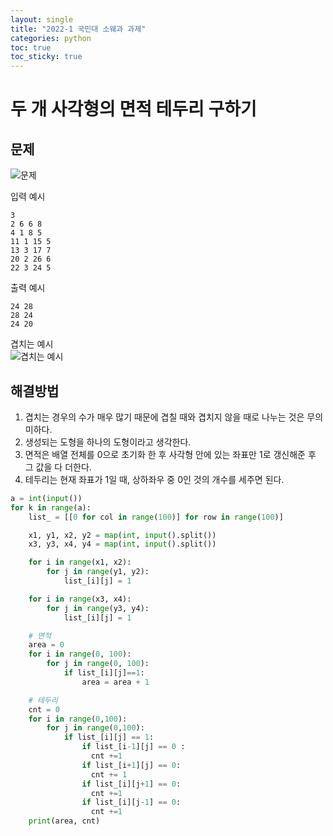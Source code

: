 ```yaml
---
layout: single
title: "2022-1 국민대 소웨과 과제"
categories: python
toc: true
toc_sticky: true
---
```


# 두 개 사각형의 면적 테두리 구하기

## 문제

![문제](https://user-images.githubusercontent.com/63334368/168249851-84a6db06-419b-415f-82b9-4717c15cf6ec.png)

입력 예시

    3
    2 6 6 8
    4 1 8 5
    11 1 15 5
    13 3 17 7
    20 2 26 6
    22 3 24 5

출력 예시

    24 28
    28 24
    24 20

겹치는 예시  
![겹치는 예시](https://user-images.githubusercontent.com/63334368/168249865-9555fb9d-57cf-449c-9f91-87a2fafcb8b3.png)

## 해결방법

1. 겹치는 경우의 수가 매우 많기 때문에 겹칠 때와 겹치지 않을 때로 나누는 것은 무의미하다.
2. 생성되는 도형을 하나의 도형이라고 생각한다.
3. 면적은 배열 전체를 0으로 초기화 한 후 사각형 안에 있는 좌표만 1로 갱신해준 후 그 값을 다 더한다.
4. 테두리는 현재 좌표가 1일 때, 상하좌우 중 0인 것의 개수를 세주면 된다.

```python
a = int(input())
for k in range(a):
    list_ = [[0 for col in range(100)] for row in range(100)]

    x1, y1, x2, y2 = map(int, input().split())
    x3, y3, x4, y4 = map(int, input().split())

    for i in range(x1, x2):
        for j in range(y1, y2):
            list_[i][j] = 1

    for i in range(x3, x4):
        for j in range(y3, y4):
            list_[i][j] = 1

    # 면적
    area = 0
    for i in range(0, 100):
        for j in range(0, 100):
            if list_[i][j]==1:
                area = area + 1

    # 테두리
    cnt = 0
    for i in range(0,100):
        for j in range(0,100):
            if list_[i][j] == 1:
                if list_[i-1][j] == 0 :
                  cnt +=1
                if list_[i+1][j] == 0:
                  cnt += 1
                if list_[i][j+1] == 0:
                  cnt +=1
                if list_[i][j-1] == 0:
                  cnt +=1
    print(area, cnt)
```
